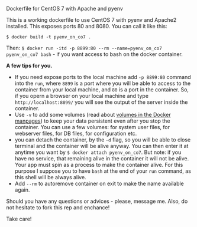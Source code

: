 Dockerfile for CentOS 7 with Apache and pyenv

This is a working dockerfile to use CentOS 7 with pyenv and Apache2 installed.
This exposes ports 80 and 8080. You can call it like this:


`$ docker build -t pyenv_on_co7 .`

Then:
`$ docker run -itd -p 8899:80 --rm --name=pyenv_on_co7 pyenv_on_co7 bash` - if you want access to bash on the docker container.


**A few tips for you.**

- If you need expose ports to the local machine add `-p 8899:80` command into the `run`, where `8899` is a port where you will be able to access to the container from your local machine, and `80` is a port in the container. So, if you opern a browser on your local machine and type `http://localhost:8899/` you will see the output of the server inside the container.
- Use `-v` to add some volumes (read about [volumes in the Docker manpages](https://docs.docker.com/storage/volumes/)) to keep your data persistent even after you stop the container. You can use a few volumes: for system user files, for webserver files, for DB files, for configuration etc.
- you can detach the container, by the `-d` flag, so you will be able to close terminal and the container will be alive anyway. You can then enter it at anytime you want by `$ docker attach pyenv_on_co7`. But note: if you have no service, that remaining alive in the container it will not be alive. Your app must spin as a process to make the container alive. For this purpose I suppose you to have `bash` at the end of your `run` command, as this shell will be always alive.
- Add `--rm` to autoremove container on exit to make the name available again.

Should you have any questions or advices - please, message me. Also, do not hesitate to fork this rep and enchance!

Take care!



